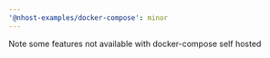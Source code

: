 ```yaml
---
'@nhost-examples/docker-compose': minor
---
```


Note some features not available with docker-compose self hosted

